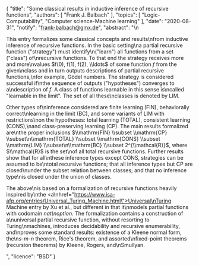 {
    "title": "Some classical results in inductive inference of recursive functions",
    "authors": [
        "Frank J. Balbach"
    ],
    "topics": [
        "Logic-Computability",
        "Computer science-Machine learning"
    ],
    "date": "2020-08-31",
    "notify": "frank-balbach@gmx.de",
    "abstract": "\n<p> This entry formalizes some classical concepts and results\nfrom inductive inference of recursive functions. In the basic setting\na partial recursive function (\"strategy\") must identify\n(\"learn\") all functions from a set (\"class\") of\nrecursive functions. To that end the strategy receives more and more\nvalues $f(0), f(1), f(2), \\ldots$ of some function $f$ from the given\nclass and in turn outputs descriptions of partial recursive functions,\nfor example, Gödel numbers. The strategy is considered successful if\nthe sequence of outputs (\"hypotheses\") converges to a\ndescription of $f$. A class of functions learnable in this sense is\ncalled \"learnable in the limit\". The set of all these\nclasses is denoted by LIM. </p>  <p> Other types of\ninference considered are finite learning (FIN), behaviorally correct\nlearning in the limit (BC), and some variants of LIM with restrictions\non the hypotheses: total learning (TOTAL), consistent learning (CONS),\nand class-preserving learning (CP). The main results formalized are\nthe proper inclusions $\\mathrm{FIN} \\subset \\mathrm{CP} \\subset\n\\mathrm{TOTAL} \\subset \\mathrm{CONS} \\subset \\mathrm{LIM} \\subset\n\\mathrm{BC} \\subset 2^{\\mathcal{R}}$, where $\\mathcal{R}$ is the set\nof all total recursive functions.  Further results show that for all\nthese inference types except CONS, strategies can be assumed to be\ntotal recursive functions; that all inference types but CP are closed\nunder the subset relation between classes; and that no inference type\nis closed under the union of classes. </p>  <p> The above\nis based on a formalization of recursive functions heavily inspired by\nthe <a\nhref=\"https://www.isa-afp.org/entries/Universal_Turing_Machine.html\">Universal\nTuring Machine</a> entry by Xu et al., but different in that it\nmodels partial functions with codomain <em>nat\noption</em>. The formalization contains a construction of a\nuniversal partial recursive function, without resorting to Turing\nmachines, introduces decidability and recursive enumerability, and\nproves some standard results: existence of a Kleene normal form, the\n<em>s-m-n</em> theorem, Rice's theorem, and assorted\nfixed-point theorems (recursion theorems) by Kleene, Rogers, and\nSmullyan. </p>",
    "licence": "BSD"
}